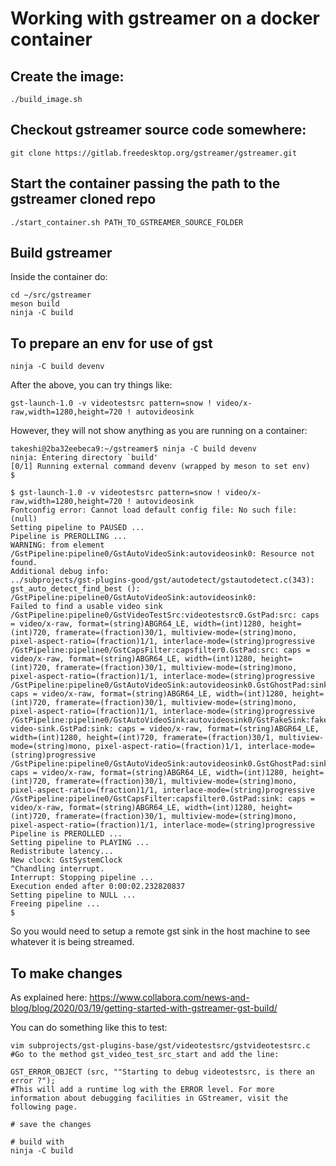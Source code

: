 # Working with gstreamer on a docker container

## Create the image:
```
./build_image.sh
```

## Checkout gstreamer source code somewhere:
```
git clone https://gitlab.freedesktop.org/gstreamer/gstreamer.git
```

## Start the container passing the path to the gstreamer cloned repo
```
./start_container.sh PATH_TO_GSTREAMER_SOURCE_FOLDER
```

## Build gstreamer
Inside the container do:
```
cd ~/src/gstreamer
meson build
ninja -C build
```

## To prepare an env for use of gst
```
ninja -C build devenv
```

After the above, you can try things like:
```
gst-launch-1.0 -v videotestsrc pattern=snow ! video/x-raw,width=1280,height=720 ! autovideosink
```

However, they will not show anything as you are running on a container:
```
takeshi@2ba32eebeca9:~/gstreamer$ ninja -C build devenv
ninja: Entering directory `build'
[0/1] Running external command devenv (wrapped by meson to set env)
$ 

$ gst-launch-1.0 -v videotestsrc pattern=snow ! video/x-raw,width=1280,height=720 ! autovideosink
Fontconfig error: Cannot load default config file: No such file: (null)
Setting pipeline to PAUSED ...
Pipeline is PREROLLING ...
WARNING: from element /GstPipeline:pipeline0/GstAutoVideoSink:autovideosink0: Resource not found.
Additional debug info:
../subprojects/gst-plugins-good/gst/autodetect/gstautodetect.c(343): gst_auto_detect_find_best (): /GstPipeline:pipeline0/GstAutoVideoSink:autovideosink0:
Failed to find a usable video sink
/GstPipeline:pipeline0/GstVideoTestSrc:videotestsrc0.GstPad:src: caps = video/x-raw, format=(string)ABGR64_LE, width=(int)1280, height=(int)720, framerate=(fraction)30/1, multiview-mode=(string)mono, pixel-aspect-ratio=(fraction)1/1, interlace-mode=(string)progressive
/GstPipeline:pipeline0/GstCapsFilter:capsfilter0.GstPad:src: caps = video/x-raw, format=(string)ABGR64_LE, width=(int)1280, height=(int)720, framerate=(fraction)30/1, multiview-mode=(string)mono, pixel-aspect-ratio=(fraction)1/1, interlace-mode=(string)progressive
/GstPipeline:pipeline0/GstAutoVideoSink:autovideosink0.GstGhostPad:sink.GstProxyPad:proxypad0: caps = video/x-raw, format=(string)ABGR64_LE, width=(int)1280, height=(int)720, framerate=(fraction)30/1, multiview-mode=(string)mono, pixel-aspect-ratio=(fraction)1/1, interlace-mode=(string)progressive
/GstPipeline:pipeline0/GstAutoVideoSink:autovideosink0/GstFakeSink:fake-video-sink.GstPad:sink: caps = video/x-raw, format=(string)ABGR64_LE, width=(int)1280, height=(int)720, framerate=(fraction)30/1, multiview-mode=(string)mono, pixel-aspect-ratio=(fraction)1/1, interlace-mode=(string)progressive
/GstPipeline:pipeline0/GstAutoVideoSink:autovideosink0.GstGhostPad:sink: caps = video/x-raw, format=(string)ABGR64_LE, width=(int)1280, height=(int)720, framerate=(fraction)30/1, multiview-mode=(string)mono, pixel-aspect-ratio=(fraction)1/1, interlace-mode=(string)progressive
/GstPipeline:pipeline0/GstCapsFilter:capsfilter0.GstPad:sink: caps = video/x-raw, format=(string)ABGR64_LE, width=(int)1280, height=(int)720, framerate=(fraction)30/1, multiview-mode=(string)mono, pixel-aspect-ratio=(fraction)1/1, interlace-mode=(string)progressive
Pipeline is PREROLLED ...
Setting pipeline to PLAYING ...
Redistribute latency...
New clock: GstSystemClock
^Chandling interrupt.
Interrupt: Stopping pipeline ...
Execution ended after 0:00:02.232820837
Setting pipeline to NULL ...
Freeing pipeline ...
$ 
```

So you would need to setup a remote gst sink in the host machine to see whatever it is being streamed.

## To make changes

As explained here:
  https://www.collabora.com/news-and-blog/blog/2020/03/19/getting-started-with-gstreamer-gst-build/

You can do something like this to test:
```
vim subprojects/gst-plugins-base/gst/videotestsrc/gstvideotestsrc.c
#Go to the method gst_video_test_src_start and add the line:

GST_ERROR_OBJECT (src, ""Starting to debug videotestsrc, is there an error ?");
#This will add a runtime log with the ERROR level. For more information about debugging facilities in GStreamer, visit the following page.

# save the changes

# build with
ninja -C build
```


